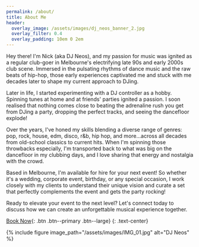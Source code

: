 ```yaml
---
permalink: /about/
title: About Me
header:
  overlay_image: /assets/images/dj_neos_banner_2.jpg
  overlay_filter: 0.4
  overlay_padding: 10em 0 2em
---
```


Hey there! I'm Nick (aka DJ Neos), and my passion for music was ignited as a regular club-goer in Melbourne's electrifying late 90s and early 2000s club scene. Immersed in the pulsating rhythms of dance music and the raw beats of hip-hop, those early experiences captivated me and stuck with me decades later to shape my current approach to DJing.

Later in life, I started experimenting with a DJ controller as a hobby. Spinning tunes at home and at friends' parties ignited a passion. I soon realised that nothing comes close to beating the adrenaline rush you get from DJing a party, dropping the perfect tracks, and seeing the dancefloor explode!

Over the years, I've honed my skills blending a diverse range of genres: pop, rock, house, edm, disco, r&b, hip hop, and more...across all decades from old-school classics to current hits. When I'm spinning those throwbacks especially, I'm transported back to what was big on the dancefloor in my clubbing days, and I love sharing that energy and nostalgia with the crowd.

Based in Melbourne, I'm available for hire for your next event! So whether it's a wedding, corporate event, birthday, or any special occasion, I work closely with my clients to understand their unique vision and curate a set that perfectly complements the event and gets the party rocking!

Ready to elevate your event to the next level? Let's connect today to discuss how we can create an unforgettable musical experience together.

[Book Now](/contact/){: .btn .btn--primary .btn--large}
{: .text-center}

{% include figure image_path="/assets/images/IMG_01.jpg" alt="DJ Neos" %}
